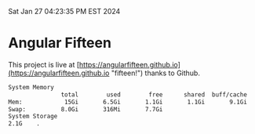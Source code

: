 Sat Jan 27 04:23:35 PM EST 2024

# Angular Fifteen


This project is live at [https://angularfifteen.github.io](https://angularfifteen.github.io "fifteen!") thanks to Github.

```bash
System Memory
               total        used        free      shared  buff/cache   available
Mem:            15Gi       6.5Gi       1.1Gi       1.1Gi       9.1Gi       8.8Gi
Swap:          8.0Gi       316Mi       7.7Gi
System Storage
2.1G	.
```

